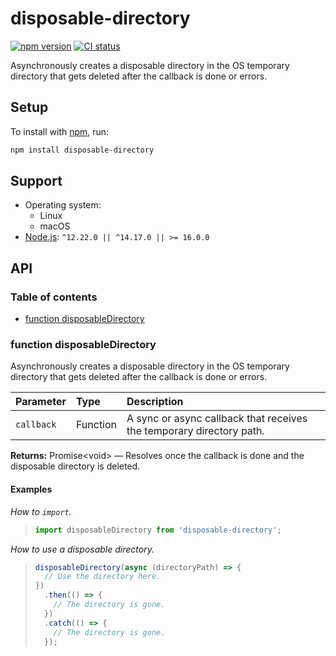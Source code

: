 # disposable-directory

[![npm version](https://badgen.net/npm/v/disposable-directory)](https://npm.im/disposable-directory) [![CI status](https://github.com/jaydenseric/disposable-directory/workflows/CI/badge.svg)](https://github.com/jaydenseric/disposable-directory/actions)

Asynchronously creates a disposable directory in the OS temporary directory that gets deleted after the callback is done or errors.

## Setup

To install with [npm](https://npmjs.com/get-npm), run:

```sh
npm install disposable-directory
```

## Support

- Operating system:
  - Linux
  - macOS
- [Node.js](https://nodejs.org): `^12.22.0 || ^14.17.0 || >= 16.0.0`

## API

### Table of contents

- [function disposableDirectory](#function-disposabledirectory)

### function disposableDirectory

Asynchronously creates a disposable directory in the OS temporary directory that gets deleted after the callback is done or errors.

| Parameter | Type | Description |
| :-- | :-- | :-- |
| `callback` | Function | A sync or async callback that receives the temporary directory path. |

**Returns:** Promise\<void> — Resolves once the callback is done and the disposable directory is deleted.

#### Examples

_How to `import`._

> ```js
> import disposableDirectory from 'disposable-directory';
> ```

_How to use a disposable directory._

> ```js
> disposableDirectory(async (directoryPath) => {
>   // Use the directory here.
> })
>   .then(() => {
>     // The directory is gone.
>   })
>   .catch(() => {
>     // The directory is gone.
>   });
> ```

